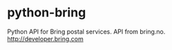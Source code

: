 python-bring
============

Python API for Bring postal services. API from bring.no. http://developer.bring.com

